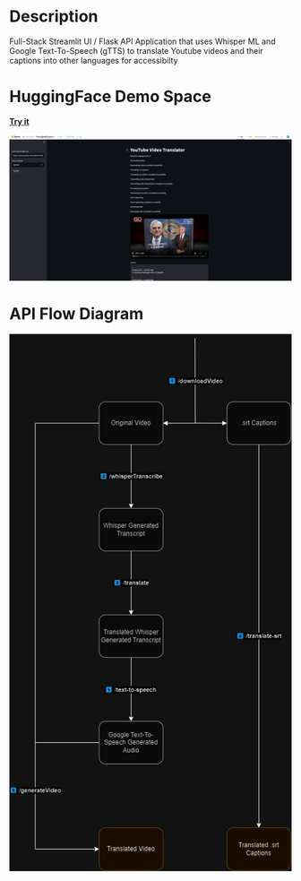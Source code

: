 # Description
Full-Stack Streamlit UI / Flask API Application that uses Whisper ML and Google Text-To-Speech (gTTS) to translate Youtube videos and their captions into other languages for accessibilty

# HuggingFace Demo Space
**[Try it](https://abdullateefv-foreignwhispers.hf.space)**


[![Hugging Face Space](images/demo.PNG)](https://abdullateefv-foreignwhispers.hf.space)

# API Flow Diagram
![API Flow Diagram](images/backendFlowDiagram.jpg)
